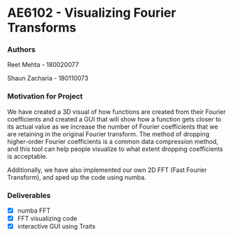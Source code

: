 # AE6102 - Visualizing Fourier Transforms

### Authors

Reet Mehta - 180020077

Shaun Zacharia - 180110073

### Motivation for Project

We have created a 3D visual of how functions are created from their Fourier coefficients and created a GUI that will show how a function gets closer to its actual value as we increase the number of Fourier coefficients that we are retaining in the original Fourier transform. The method of dropping higher-order Fourier coefficients is a common data compression method, and this tool can help people visualize to what extent dropping coefficients is acceptable.

Additionally, we have also implemented our own 2D FFT (Fast Fourier Transform), and sped up the code using numba.

### Deliverables
- [x] numba FFT
- [x] FFT visualizing code
- [x] interactive GUI using Traits
